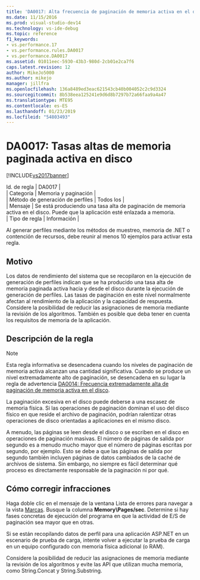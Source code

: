 ```yaml
---
title: 'DA0017: Alta frecuencia de paginación de memoria activa en el disco | Microsoft Docs'
ms.date: 11/15/2016
ms.prod: visual-studio-dev14
ms.technology: vs-ide-debug
ms.topic: reference
f1_keywords:
- vs.performance.17
- vs.performance.rules.DA0017
- vs.performance.DA0017
ms.assetid: 01011eec-5930-43b3-980d-2cb01e2ca7f6
caps.latest.revision: 12
author: MikeJo5000
ms.author: mikejo
manager: jillfra
ms.openlocfilehash: 136a8489ed3eac621543cb40b004052c2c9d3324
ms.sourcegitcommit: 8b538eea125241e9d6d8b7297b72a66faa9a4a47
ms.translationtype: MTE95
ms.contentlocale: es-ES
ms.lasthandoff: 01/23/2019
ms.locfileid: "54803493"
---
```

# <a name="da0017-high-rates-of-paging-active-memory-to-disk"></a>DA0017: Tasas altas de memoria paginada activa en disco
[!INCLUDE[vs2017banner](../includes/vs2017banner.md)]

Id. de regla | DA0017 |  
| Categoría | Memoria y paginación |  
| Método de generación de perfiles | Todos los |  
| Mensaje | Se está produciendo una tasa alta de paginación de memoria activa en el disco. Puede que la aplicación esté enlazada a memoria.  
| Tipo de regla | Información |  
  
 Al generar perfiles mediante los métodos de muestreo, memoria de .NET o contención de recursos, debe reunir al menos 10 ejemplos para activar esta regla.  
  
## <a name="cause"></a>Motivo  
 Los datos de rendimiento del sistema que se recopilaron en la ejecución de generación de perfiles indican que se ha producido una tasa alta de memoria paginada activa hacia y desde el disco durante la ejecución de generación de perfiles. Las tasas de paginación en este nivel normalmente afectan al rendimiento de la aplicación y la capacidad de respuesta. Considere la posibilidad de reducir las asignaciones de memoria mediante la revisión de los algoritmos. También es posible que deba tener en cuenta los requisitos de memoria de la aplicación.  
  
## <a name="rule-description"></a>Descripción de la regla  
  
> [!NOTE]
>  Esta regla informativa se desencadena cuando los niveles de paginación de memoria activa alcanzan una cantidad significativa. Cuando se produce un nivel extremadamente alto de paginación, se desencadena en su lugar la regla de advertencia [DA0014: Frecuencia extremadamente alta de paginación de memoria activa en el disco](../profiling/da0014-extremely-high-rates-of-paging-active-memory-to-disk.md).  
  
 La paginación excesiva en el disco puede deberse a una escasez de memoria física. Si las operaciones de paginación dominan el uso del disco físico en que reside el archivo de paginación, podrían ralentizar otras operaciones de disco orientadas a aplicaciones en el mismo disco.  
  
 A menudo, las páginas se leen desde el disco o se escriben en el disco en operaciones de paginación masivas. El número de páginas de salida por segundo es a menudo mucho mayor que el número de páginas escritas por segundo, por ejemplo. Esto se debe a que las páginas de salida por segundo también incluyen páginas de datos cambiados de la caché de archivos de sistema. Sin embargo, no siempre es fácil determinar qué proceso es directamente responsable de la paginación ni por qué.  
  
## <a name="how-to-fix-violations"></a>Cómo corregir infracciones  
 Haga doble clic en el mensaje de la ventana Lista de errores para navegar a la vista [Marcas](../profiling/marks-view.md). Busque la columna **Memory\Pages/sec**. Determine si hay fases concretas de ejecución del programa en que la actividad de E/S de paginación sea mayor que en otras.  
  
 Si se están recopilando datos de perfil para una aplicación ASP.NET en un escenario de prueba de carga, intente volver a ejecutar la prueba de carga en un equipo configurado con memoria física adicional (o RAM).  
  
 Considere la posibilidad de reducir las asignaciones de memoria mediante la revisión de los algoritmos y evite las API que utilizan mucha memoria, como String.Concat y String.Substring.
